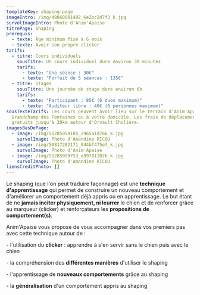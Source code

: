 ```yaml
---
templateKey: shaping-page
imageIntro: /img/49860081482_6e2bc2d7f3_k.jpg
survolImageIntro: Photo d'Anim'Apaise
titrePage: Shaping
prerequis:
  - texte: Âge minimum fixé à 6 mois
  - texte: Avoir son propre clicker
tarifs:
  - titre: Cours individuels
    sousTitre: Un cours individuel dure environ 30 minutes
    tarifs:
      - texte: "Une séance : 30€"
      - texte: "Forfait de 5 séances : 135€"
  - titre: Stages
    sousTitre: Une journée de stage dure environ 6h
    tarifs:
      - texte: "Participant : 85€ (6 duos maximum)"
      - texte: "Auditeur libre : 40€ (6 personnes maximum)"
sousTexteTarifs: Les cours peuvent avoir lieu sur le terrain d'Anim'Apaise sur
  Grandchamp des Fontaines ou à votre domicile. Les frais de déplacement sont
  gratuits jusqu'à 20km autour d'Orvault Cholière.
imagesBasDePage:
  - image: /img/51285958185_2965a1d766_k.jpg
    survolImage: Photo d'Amandine RICOU
  - image: /img/50817282171_944bf475e7_k.jpg
    survolImage: Photo d'Anim'Apaise
  - image: /img/51285099753_e89781202b_k.jpg
    survolImage: Photo d'Amandine RICOU
liensCreditPhoto: []
---
```

Le shaping (que l'on peut traduire façonnage) est une **technique d'apprentissage** qui permet de construire un nouveau comportement et d'améliorer un comportement déjà appris ou en apprentissage. Le but étant de ne **jamais inciter physiquement, ni leurrer** le chien et de renforcer grâce au marqueur (clicker) et renforçateurs les **propositions de comportement(s)**.

Anim'Apaise vous propose de vous accompagner dans vos premiers pas avec cette technique autour de :

\- l'utilisation du **clicker** : apprendre à s'en servir sans le chien puis avec le chien

\- la compréhension des **différentes manières** d'utiliser le shaping 

\- l'apprentissage de **nouveaux comportements** grâce au shaping 

\- la **généralisation** d'un comportement appris au shaping